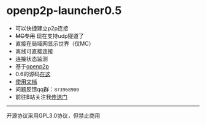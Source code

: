 # openp2p-launcher0.5
- 可以快捷建立p2p连接
- ~~MC专用~~ 现在支持udp隧道了
- 直接在局域网显示世界（仅MC）
- 离线可直接连接
- 连接状态监测
- 基于[openp2p](https://github.com/openp2p-cn/openp2p)
- 0.6的源码[在这](https://github.com/Guailoudou/openp2p-launcher/tree/main)
- [使用文档](https://gld.rth1.link/md/opl)
- 问题反馈qq群：`873968900`
- 前往B站关注我[传送门](https://space.bilibili.com/496960407)
---
开源协议采用GPL3.0协议，但禁止商用
